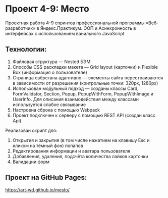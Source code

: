 # Проект 4-9: Место

Проектная работа 4-9 спринтов профессиональной программы «Веб-разработчик» в Яндекс.Практикум. ООП и Асинхронность в интерфейсах с использованием ванильного JavaScript

## Технологии:

1. Файловая структура — Nested БЭМ
2. Способы CSS раскладки макета — Grid layout (карточки) и Flexible Box (информация о пользователе)
3. Страница свёрстана адаптивно — элементы сайта перестраиваются в зависимости от разрешения (контрольные точки: 320px, 1280px)
4. Использован модульный подход — созданы классы Card, FormValidator, Section, Popup, PopupWithForm, PopupWithImage и UserInfo. Для описания взаимодействия между классами используется слабое связывание
5. Настроена сброка с помощью Webpack
6. Проект подключен к серверу с помощью REST API (создан класс Api)

Реализован скрипт для:
1. Открытия и закрытия (в том числе нажатием на клавишу Esc и кликом на тёмный фон) попапов
2. Редактирования информации и аватара пользователя
3. Добавления, удаления, подсчёта количества лайков карточки
4. Валидации форм

## Проект на GitHub Pages:
https://art-wd.github.io/mesto/
